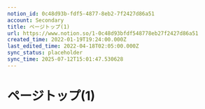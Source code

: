 ```yaml
---
notion_id: 0c48d93b-fdf5-4877-8eb2-7f2427d86a51
account: Secondary
title: ページトップ(1)
url: https://www.notion.so/1-0c48d93bfdf548778eb27f2427d86a51
created_time: 2022-01-19T19:24:00.000Z
last_edited_time: 2022-04-18T02:05:00.000Z
sync_status: placeholder
sync_time: 2025-07-12T15:01:47.530628
---
```

# ページトップ(1)
